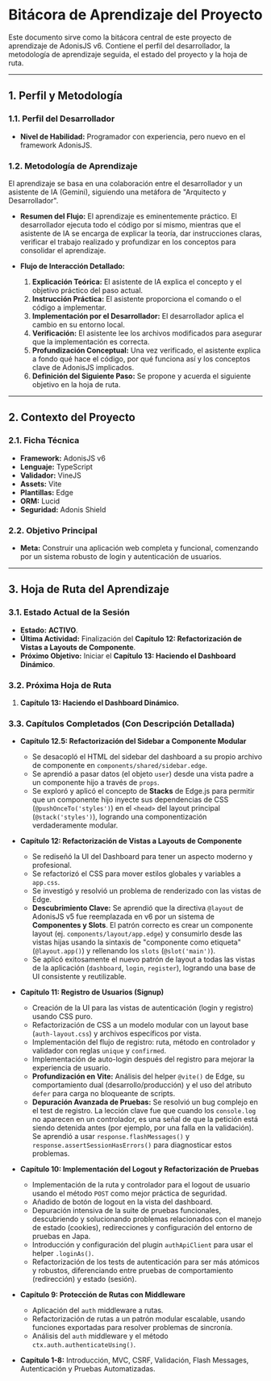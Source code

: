 
# Bitácora de Aprendizaje del Proyecto

Este documento sirve como la bitácora central de este proyecto de aprendizaje de AdonisJS v6. Contiene el perfil del desarrollador, la metodología de aprendizaje seguida, el estado del proyecto y la hoja de ruta.

---

## 1. Perfil y Metodología

### 1.1. Perfil del Desarrollador

*   **Nivel de Habilidad:** Programador con experiencia, pero nuevo en el framework AdonisJS.

### 1.2. Metodología de Aprendizaje

El aprendizaje se basa en una colaboración entre el desarrollador y un asistente de IA (Gemini), siguiendo una metáfora de "Arquitecto y Desarrollador".

*   **Resumen del Flujo:** El aprendizaje es eminentemente práctico. El desarrollador ejecuta todo el código por sí mismo, mientras que el asistente de IA se encarga de explicar la teoría, dar instrucciones claras, verificar el trabajo realizado y profundizar en los conceptos para consolidar el aprendizaje.

*   **Flujo de Interacción Detallado:**
    1.  **Explicación Teórica:** El asistente de IA explica el concepto y el objetivo práctico del paso actual.
    2.  **Instrucción Práctica:** El asistente proporciona el comando o el código a implementar.
    3.  **Implementación por el Desarrollador:** El desarrollador aplica el cambio en su entorno local.
    4.  **Verificación:** El asistente lee los archivos modificados para asegurar que la implementación es correcta.
    5.  **Profundización Conceptual:** Una vez verificado, el asistente explica a fondo qué hace el código, por qué funciona así y los conceptos clave de AdonisJS implicados.
    6.  **Definición del Siguiente Paso:** Se propone y acuerda el siguiente objetivo en la hoja de ruta.

---

## 2. Contexto del Proyecto

### 2.1. Ficha Técnica

*   **Framework:** AdonisJS v6
*   **Lenguaje:** TypeScript
*   **Validador:** VineJS
*   **Assets:** Vite
*   **Plantillas:** Edge
*   **ORM:** Lucid
*   **Seguridad:** Adonis Shield

### 2.2. Objetivo Principal

*   **Meta:** Construir una aplicación web completa y funcional, comenzando por un sistema robusto de login y autenticación de usuarios.

---

## 3. Hoja de Ruta del Aprendizaje

### 3.1. Estado Actual de la Sesión

*   **Estado:** **ACTIVO**.
*   **Última Actividad:** Finalización del **Capítulo 12: Refactorización de Vistas a Layouts de Componente**.
*   **Próximo Objetivo:** Iniciar el **Capítulo 13: Haciendo el Dashboard Dinámico**.

### 3.2. Próxima Hoja de Ruta

1.  **Capítulo 13: Haciendo el Dashboard Dinámico.**

### 3.3. Capítulos Completados (Con Descripción Detallada)

*   **Capítulo 12.5: Refactorización del Sidebar a Componente Modular**
    *   Se desacopló el HTML del sidebar del dashboard a su propio archivo de componente en `components/shared/sidebar.edge`.
    *   Se aprendió a pasar datos (el objeto `user`) desde una vista padre a un componente hijo a través de `props`.
    *   Se exploró y aplicó el concepto de **Stacks** de Edge.js para permitir que un componente hijo inyecte sus dependencias de CSS (`@pushOnceTo('styles')`) en el `<head>` del layout principal (`@stack('styles')`), logrando una componentización verdaderamente modular.


*   **Capítulo 12: Refactorización de Vistas a Layouts de Componente**
    *   Se rediseñó la UI del Dashboard para tener un aspecto moderno y profesional.
    *   Se refactorizó el CSS para mover estilos globales y variables a `app.css`.
    *   Se investigó y resolvió un problema de renderizado con las vistas de Edge.
    *   **Descubrimiento Clave:** Se aprendió que la directiva `@layout` de AdonisJS v5 fue reemplazada en v6 por un sistema de **Componentes y Slots**. El patrón correcto es crear un componente layout (ej. `components/layout/app.edge`) y consumirlo desde las vistas hijas usando la sintaxis de "componente como etiqueta" (`@layout.app()`) y rellenando los `slots` (`@slot('main')`).
    *   Se aplicó exitosamente el nuevo patrón de layout a todas las vistas de la aplicación (`dashboard`, `login`, `register`), logrando una base de UI consistente y reutilizable.

*   **Capítulo 11: Registro de Usuarios (Signup)**
    *   Creación de la UI para las vistas de autenticación (login y registro) usando CSS puro.
    *   Refactorización de CSS a un modelo modular con un layout base (`auth-layout.css`) y archivos específicos por vista.
    *   Implementación del flujo de registro: ruta, método en controlador y validador con reglas `unique` y `confirmed`.
    *   Implementación de auto-login después del registro para mejorar la experiencia de usuario.
    *   **Profundización en Vite:** Análisis del helper `@vite()` de Edge, su comportamiento dual (desarrollo/producción) y el uso del atributo `defer` para carga no bloqueante de scripts.
    *   **Depuración Avanzada de Pruebas:** Se resolvió un bug complejo en el test de registro. La lección clave fue que cuando los `console.log` no aparecen en un controlador, es una señal de que la petición está siendo detenida antes (por ejemplo, por una falla en la validación). Se aprendió a usar `response.flashMessages()` y `response.assertSessionHasErrors()` para diagnosticar estos problemas.

*   **Capítulo 10: Implementación del Logout y Refactorización de Pruebas**
    *   Implementación de la ruta y controlador para el logout de usuario usando el método `POST` como mejor práctica de seguridad.
    *   Añadido de botón de logout en la vista del dashboard.
    *   Depuración intensiva de la suite de pruebas funcionales, descubriendo y solucionando problemas relacionados con el manejo de estado (cookies), redirecciones y configuración del entorno de pruebas en Japa.
    *   Introducción y configuración del plugin `authApiClient` para usar el helper `.loginAs()`.
    *   Refactorización de los tests de autenticación para ser más atómicos y robustos, diferenciando entre pruebas de comportamiento (redirección) y estado (sesión).

*   **Capítulo 9: Protección de Rutas con Middleware**
    *   Aplicación del `auth` middleware a rutas.
    *   Refactorización de rutas a un patrón modular escalable, usando funciones exportadas para resolver problemas de sincronía.
    *   Análisis del `auth` middleware y el método `ctx.auth.authenticateUsing()`.

*   **Capítulo 1-8:** Introducción, MVC, CSRF, Validación, Flash Messages, Autenticación y Pruebas Automatizadas.